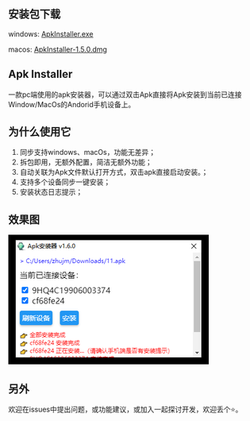 ## 安装包下载

windows: [ApkInstaller.exe](https://github.com/zhujiaming/electron-apk-installer/releases/download/1.5.0-all/Apk.Installer.Setup.1.5.0.exe)

macos: [ApkInstaller-1.5.0.dmg](https://github.com/zhujiaming/electron-apk-installer/releases/download/1.5.0-all/Apk.Installer-1.5.0.dmg)

## Apk Installer

  一款pc端使用的apk安装器，可以通过双击Apk直接将Apk安装到当前已连接Window/MacOs的Andorid手机设备上。

## 为什么使用它

  1. 同步支持windows、macOs，功能无差异；
  2. 拆包即用，无额外配置，简洁无额外功能；
  3. 自动关联为Apk文件默认打开方式，双击apk直接启动安装。；
  4. 支持多个设备同步一键安装；
  5. 安装状态日志提示；

## 效果图

![效果图](./snapshot/page.jpg)

## 另外

欢迎在issues中提出问题，或功能建议，或加入一起探讨开发，欢迎丢个⭐。
